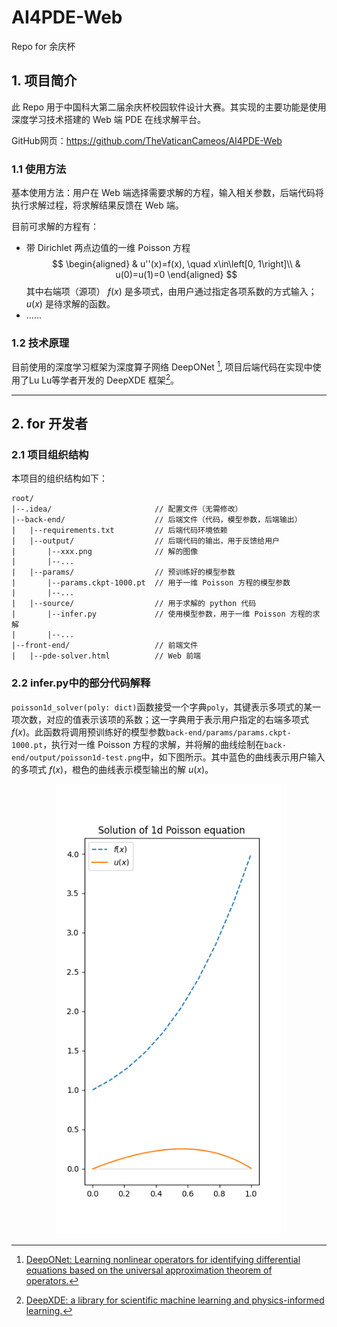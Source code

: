 # AI4PDE-Web

Repo for 余庆杯

## 1. 项目简介

此 Repo 用于中国科大第二届余庆杯校园软件设计大赛。其实现的主要功能是使用深度学习技术搭建的 Web 端 PDE 在线求解平台。

GitHub网页：https://github.com/TheVaticanCameos/AI4PDE-Web

### 1.1 使用方法

基本使用方法：用户在 Web 端选择需要求解的方程，输入相关参数，后端代码将执行求解过程，将求解结果反馈在 Web 端。

目前可求解的方程有：
- 带 Dirichlet 两点边值的一维 Poisson 方程 $$ \begin{aligned}
    & u''(x)=f(x), \quad x\in\left[0, 1\right]\\
    & u(0)=u(1)=0
\end{aligned} $$ 其中右端项（源项） $f(x)$ 是多项式，由用户通过指定各项系数的方式输入； $u(x)$ 是待求解的函数。
- ......

### 1.2 技术原理

目前使用的深度学习框架为深度算子网络 DeepONet [^1], 项目后端代码在实现中使用了Lu Lu等学者开发的 DeepXDE 框架[^2]。

--------------------

## 2. for 开发者

### 2.1 项目组织结构

本项目的组织结构如下：
```
root/
|--.idea/                       // 配置文件（无需修改）
|--back-end/                    // 后端文件（代码，模型参数，后端输出）
|   |--requirements.txt         // 后端代码环境依赖
|   |--output/                  // 后端代码的输出，用于反馈给用户
|       |--xxx.png              // 解的图像
|       |--...
|   |--params/                  // 预训练好的模型参数
|       |--params.ckpt-1000.pt  // 用于一维 Poisson 方程的模型参数
|       |--...
|   |--source/                  // 用于求解的 python 代码
|       |--infer.py             // 使用模型参数，用于一维 Poisson 方程的求解
|       |--...
|--front-end/                   // 前端文件
|   |--pde-solver.html          // Web 前端
```

### 2.2 infer.py中的部分代码解释

`poisson1d_solver(poly: dict)`函数接受一个字典`poly`，其键表示多项式的某一项次数，对应的值表示该项的系数；这一字典用于表示用户指定的右端多项式 $f(x)$。此函数将调用预训练好的模型参数`back-end/params/params.ckpt-1000.pt`，执行对一维 Poisson 方程的求解，并将解的曲线绘制在`back-end/output/poisson1d-test.png`中，如下图所示。其中蓝色的曲线表示用户输入的多项式 $f(x)$，橙色的曲线表示模型输出的解 $u(x)$。

<div  align="center">    
 <img src="back-end/output/poisson1d-test.png" style="zoom:90%" />
</div>


[^1]: [DeepONet: Learning nonlinear operators for identifying differential equations based on the universal approximation theorem of operators.](https://arxiv.org/abs/1910.03193)
[^2]: [DeepXDE: a library for scientific machine learning and physics-informed learning.](https://github.com/lululxvi/deepxde/tree/master)
